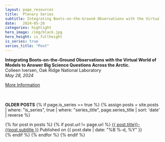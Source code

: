 ```yaml
---
layout: page_resources
title:  Plenary Series
subtitle: Integrating Boots-on-the-Ground Observations with the Virtual World of Models to Answer Big Science Questions Across the Arctic.
date:   2024-05-28 
categories: highlight
hero_image: /img/black.jpg
hero_height: is_fullheight
is_series: true
series_title: "Post"
---
```


<strong>Integrating Boots-on-the-Ground Observations with the Virtual World of Models to Answer Big Science Questions Across the Arctic.</strong><br> Colleen Iversen, Oak Ridge National Laboratory<br><em>May 28, 2024</em>

[More Information](https://ideas-watersheds.github.io/resources/plenary/plenary_2024/2024-5-28_civersen)


<br><br> **OLDER POSTS**
{% if page.is_series == true %}
{% assign posts = site.posts | where: "is_series", true | where: "series_title", page.series_title | sort: 'date' | reverse %}

{% for post in posts %}
        {% if post.url != page.url %}
 		<a href="{{ post.url | prepend: site.baseurl }}">{{ post.title}}- {{post.subtitle }}</a> Published on <time datetime="{{ post.date | date_to_xmlschema }}">{{ post.date | date: "%B %-d, %Y" }}</time><br>
        {% endif %}
{% endfor %}
{% endif %}